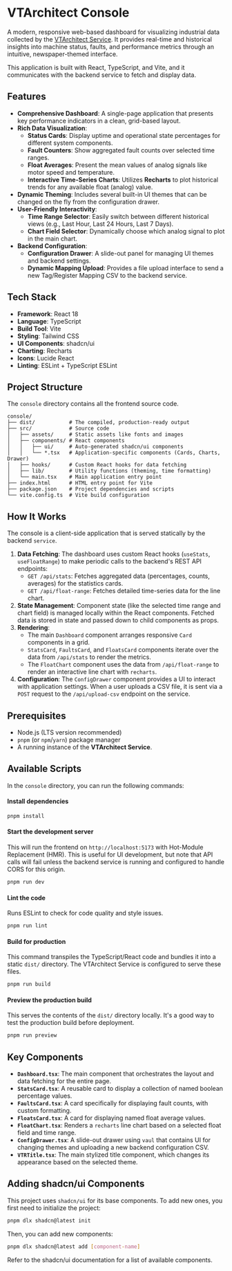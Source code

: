 # VTArchitect Console

A modern, responsive web-based dashboard for visualizing industrial data collected by the [VTArchitect Service](../service/README.md). It provides real-time and historical insights into machine status, faults, and performance metrics through an intuitive, newspaper-themed interface.

This application is built with React, TypeScript, and Vite, and it communicates with the backend service to fetch and display data.

## Features

*   **Comprehensive Dashboard**: A single-page application that presents key performance indicators in a clean, grid-based layout.
*   **Rich Data Visualization**:
    *   **Status Cards**: Display uptime and operational state percentages for different system components.
    *   **Fault Counters**: Show aggregated fault counts over selected time ranges.
    *   **Float Averages**: Present the mean values of analog signals like motor speed and temperature.
    *   **Interactive Time-Series Charts**: Utilizes **Recharts** to plot historical trends for any available float (analog) value.
*   **Dynamic Theming**: Includes several built-in UI themes that can be changed on the fly from the configuration drawer.
*   **User-Friendly Interactivity**:
    *   **Time Range Selector**: Easily switch between different historical views (e.g., Last Hour, Last 24 Hours, Last 7 Days).
    *   **Chart Field Selector**: Dynamically choose which analog signal to plot in the main chart.
*   **Backend Configuration**:
    *   **Configuration Drawer**: A slide-out panel for managing UI themes and backend settings.
    *   **Dynamic Mapping Upload**: Provides a file upload interface to send a new Tag/Register Mapping CSV to the backend service.

## Tech Stack

*   **Framework**: React 18
*   **Language**: TypeScript
*   **Build Tool**: Vite
*   **Styling**: Tailwind CSS
*   **UI Components**: shadcn/ui
*   **Charting**: Recharts
*   **Icons**: Lucide React
*   **Linting**: ESLint + TypeScript ESLint

## Project Structure

The `console` directory contains all the frontend source code.

```
console/
├── dist/           # The compiled, production-ready output
├── src/            # Source code
│   ├── assets/     # Static assets like fonts and images
│   ├── components/ # React components
│   │   ├── ui/     # Auto-generated shadcn/ui components
│   │   └── *.tsx   # Application-specific components (Cards, Charts, Drawer)
│   ├── hooks/      # Custom React hooks for data fetching
│   ├── lib/        # Utility functions (theming, time formatting)
│   └── main.tsx    # Main application entry point
├── index.html      # HTML entry point for Vite
├── package.json    # Project dependencies and scripts
└── vite.config.ts  # Vite build configuration
```

## How It Works

The console is a client-side application that is served statically by the backend `service`.

1.  **Data Fetching**: The dashboard uses custom React hooks (`useStats`, `useFloatRange`) to make periodic calls to the backend's REST API endpoints:
    *   `GET /api/stats`: Fetches aggregated data (percentages, counts, averages) for the statistics cards.
    *   `GET /api/float-range`: Fetches detailed time-series data for the line chart.
2.  **State Management**: Component state (like the selected time range and chart field) is managed locally within the React components. Fetched data is stored in state and passed down to child components as props.
3.  **Rendering**:
    *   The main `Dashboard` component arranges responsive `Card` components in a grid.
    *   `StatsCard`, `FaultsCard`, and `FloatsCard` components iterate over the data from `/api/stats` to render the metrics.
    *   The `FloatChart` component uses the data from `/api/float-range` to render an interactive line chart with `recharts`.
4.  **Configuration**: The `ConfigDrawer` component provides a UI to interact with application settings. When a user uploads a CSV file, it is sent via a `POST` request to the `/api/upload-csv` endpoint on the service.

## Prerequisites

*   Node.js (LTS version recommended)
*   `pnpm` (or `npm`/`yarn`) package manager
*   A running instance of the **VTArchitect Service**.

## Available Scripts

In the `console` directory, you can run the following commands:

#### Install dependencies

```bash
pnpm install
```

#### Start the development server

This will run the frontend on `http://localhost:5173` with Hot-Module Replacement (HMR). This is useful for UI development, but note that API calls will fail unless the backend service is running and configured to handle CORS for this origin.

```bash
pnpm run dev
```

#### Lint the code

Runs ESLint to check for code quality and style issues.

```bash
pnpm run lint
```

#### Build for production

This command transpiles the TypeScript/React code and bundles it into a static `dist/` directory. The VTArchitect Service is configured to serve these files.

```bash
pnpm run build
```

#### Preview the production build

This serves the contents of the `dist/` directory locally. It's a good way to test the production build before deployment.

```bash
pnpm run preview
```

## Key Components

*   **`Dashboard.tsx`**: The main component that orchestrates the layout and data fetching for the entire page.
*   **`StatsCard.tsx`**: A reusable card to display a collection of named boolean percentage values.
*   **`FaultsCard.tsx`**: A card specifically for displaying fault counts, with custom formatting.
*   **`FloatsCard.tsx`**: A card for displaying named float average values.
*   **`FloatChart.tsx`**: Renders a `recharts` line chart based on a selected float field and time range.
*   **`ConfigDrawer.tsx`**: A slide-out drawer using `vaul` that contains UI for changing themes and uploading a new backend configuration CSV.
*   **`VTRTitle.tsx`**: The main stylized title component, which changes its appearance based on the selected theme.

## Adding shadcn/ui Components

This project uses `shadcn/ui` for its base components. To add new ones, you first need to initialize the project:

```bash
pnpm dlx shadcn@latest init
```

Then, you can add new components:

```bash
pnpm dlx shadcn@latest add [component-name]
```

Refer to the shadcn/ui documentation for a list of available components.